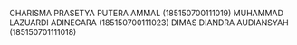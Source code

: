 CHARISMA PRASETYA PUTERA AMMAL  (185150700111019)
MUHAMMAD LAZUARDI ADINEGARA     (185150700111023)
DIMAS DIANDRA AUDIANSYAH        (185150701111018)


